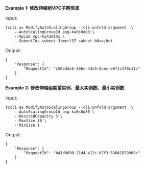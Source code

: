 **Example 1: 修改伸缩组VPC子网信息**



Input: 

```
tccli as ModifyAutoScalingGroup --cli-unfold-argument  \
    --AutoScalingGroupId asg-ka0s0q80 \
    --VpcId vpc-hy436tmc \
    --SubnetIds subnet-3tmerl37 subnet-b0vxjhot
```

Output: 
```
{
    "Response": {
        "RequestId": "c503ddc6-496c-44c9-8cec-e9f1c3f9c11c"
    }
}
```

**Example 2: 修改伸缩组期望实例、最大实例数、最小实例数**



Input: 

```
tccli as ModifyAutoScalingGroup --cli-unfold-argument  \
    --AutoScalingGroupId asg-ka0s0q80 \
    --DesiredCapacity 3 \
    --MaxSize 10 \
    --MinSize 1
```

Output: 
```
{
    "Response": {
        "RequestId": "b41d8d30-21d4-412c-b7f3-53041879968c"
    }
}
```

